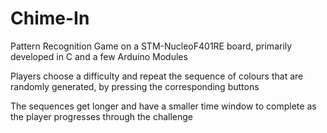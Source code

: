 # Chime-In
Pattern Recognition Game on a STM-NucleoF401RE board, primarily developed in C and a few Arduino Modules

Players choose a difficulty and repeat the sequence of colours that are randomly generated, by pressing the corresponding buttons

The sequences get longer and have a smaller time window to complete as the player progresses through the challenge
